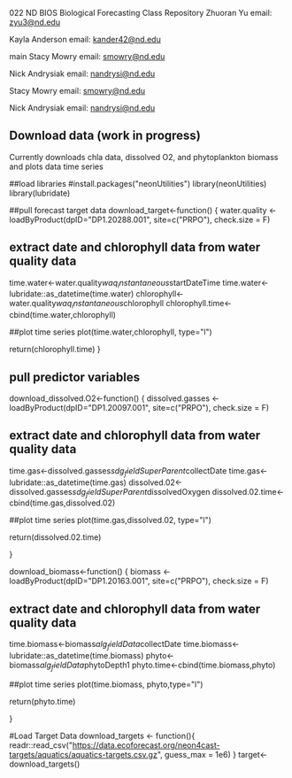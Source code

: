022 ND BIOS Biological Forecasting Class Repository Zhuoran Yu email: zyu3@nd.edu

Kayla Anderson email: kander42@nd.edu

 main
Stacy Mowry email: smowry@nd.edu

Nick Andrysiak email: nandrysi@nd.edu

Stacy Mowry
email: smowry@nd.edu

Nick Andrysiak
email: nandrysi@nd.edu

## Download data (work in progress)
Currently downloads chla data, dissolved O2, and phytoplankton biomass and plots data time series


##load libraries
#install.packages("neonUtilities")
library(neonUtilities)
library(lubridate)

##pull forecast target data
download_target<-function()
{
  water.quality <- loadByProduct(dpID="DP1.20288.001", 
                                 site=c("PRPO"),
                                 check.size = F)
  
  ## extract date and chlorophyll data from water quality data 
  time.water<-water.quality$waq_instantaneous$startDateTime
  time.water<-lubridate::as_datetime(time.water)
  chlorophyll<-water.quality$waq_instantaneous$chlorophyll
  chlorophyll.time<-cbind(time.water,chlorophyll)
  
  ##plot time series
  plot(time.water,chlorophyll, type="l")
  
  return(chlorophyll.time)
}

## pull predictor variables

download_dissolved.O2<-function()
{
  dissolved.gasses <- loadByProduct(dpID="DP1.20097.001", 
                                    site=c("PRPO"),
                                    check.size = F)
  
  ## extract date and chlorophyll data from water quality data 
  time.gas<-dissolved.gasses$sdg_fieldSuperParent$collectDate
  time.gas<-lubridate::as_datetime(time.gas)
  dissolved.02<-dissolved.gasses$sdg_fieldSuperParent$dissolvedOxygen
  dissolved.02.time<-cbind(time.gas,dissolved.02)
  
  ##plot time series
  plot(time.gas,dissolved.02, type="l")
  
  return(dissolved.02.time)
  
}



download_biomass<-function()
{
  biomass <- loadByProduct(dpID="DP1.20163.001", 
                           site=c("PRPO"),
                           check.size = F)
  
  ## extract date and chlorophyll data from water quality data 
  time.biomass<-biomass$alg_fieldData$collectDate
  time.biomass<-lubridate::as_datetime(time.biomass)
  phyto<-biomass$alg_fieldData$phytoDepth1
  phyto.time<-cbind(time.biomass,phyto)
  
  ##plot time series
  plot(time.biomass, phyto,type="l")
  
  return(phyto.time)
  
}

#Load Target Data
download_targets <- function(){
  readr::read_csv("https://data.ecoforecast.org/neon4cast-targets/aquatics/aquatics-targets.csv.gz", guess_max = 1e6)
}
target<-download_targets()

